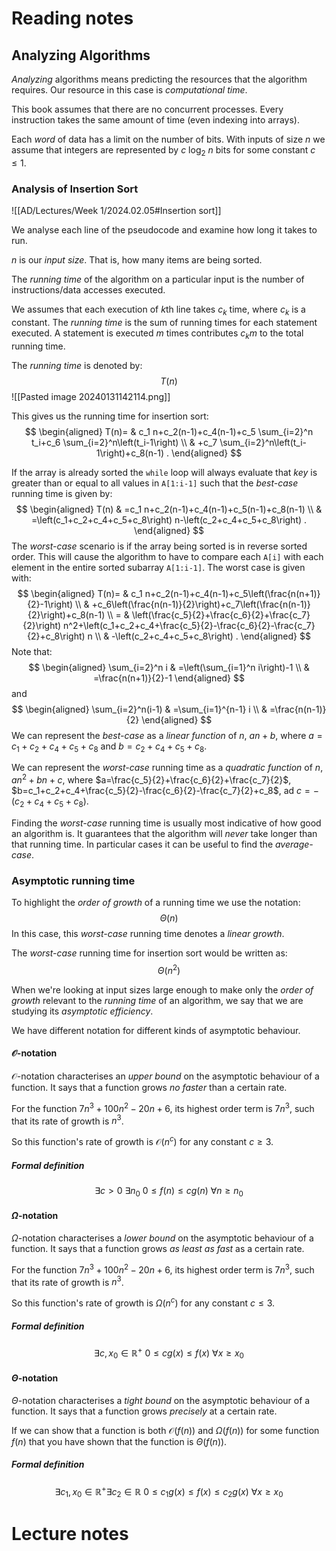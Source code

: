 #  Reading notes

## Analyzing Algorithms

*Analyzing* algorithms means predicting the resources that the algorithm requires. Our resource in this case is *computational time*. 

This book assumes that there are no concurrent processes. Every instruction takes the same amount of time (even indexing into arrays).

Each *word* of data has a limit on the number of bits. With inputs of size $n$ we assume that integers are represented by $c~\log_2~n$ bits for some constant $c\leq 1$.

### Analysis of Insertion Sort
![[AD/Lectures/Week 1/2024.02.05#Insertion sort]]

We analyse each line of the pseudocode and examine how long it takes to run.

$n$ is our *input size*.  That is, how many items are being sorted.

The *running time* of the algorithm on a particular input is the number of instructions/data accesses executed.

We assumes that each execution of $k$th line takes $c_k$ time, where $c_k$ is a constant. The *running time* is the sum of running times for each statement executed. A statement is executed $m$ times contributes $c_km$ to the total running time.

The *running time* is denoted by:
$$
T(n)
$$
![[Pasted image 20240131142114.png]]

This gives us the running time for insertion sort:
$$
\begin{aligned}
T(n)= & c_1 n+c_2(n-1)+c_4(n-1)+c_5 \sum_{i=2}^n t_i+c_6 \sum_{i=2}^n\left(t_i-1\right) \\
& +c_7 \sum_{i=2}^n\left(t_i-1\right)+c_8(n-1) .
\end{aligned}
$$

If the array is already sorted the $\texttt{while}$ loop will always evaluate that $key$ is greater than or equal to all values in $\texttt{A[1:i-1]}$ such that the *best-case* running time is given by:
$$
\begin{aligned}
T(n) & =c_1 n+c_2(n-1)+c_4(n-1)+c_5(n-1)+c_8(n-1) \\
& =\left(c_1+c_2+c_4+c_5+c_8\right) n-\left(c_2+c_4+c_5+c_8\right) .
\end{aligned}
$$
The *worst-case* scenario is if the array being sorted is in reverse sorted order. This will cause the algorithm to have to compare each $\texttt{A[i]}$ with each element in the entire sorted subarray $\texttt{A[1:i-1]}$. The worst case is given with:
$$
\begin{aligned}
T(n)= & c_1 n+c_2(n-1)+c_4(n-1)+c_5\left(\frac{n(n+1)}{2}-1\right) \\
& +c_6\left(\frac{n(n-1)}{2}\right)+c_7\left(\frac{n(n-1)}{2}\right)+c_8(n-1) \\
= & \left(\frac{c_5}{2}+\frac{c_6}{2}+\frac{c_7}{2}\right) n^2+\left(c_1+c_2+c_4+\frac{c_5}{2}-\frac{c_6}{2}-\frac{c_7}{2}+c_8\right) n \\
& -\left(c_2+c_4+c_5+c_8\right) .
\end{aligned}
$$
Note that:
$$
\begin{aligned}
\sum_{i=2}^n i & =\left(\sum_{i=1}^n i\right)-1 \\
& =\frac{n(n+1)}{2}-1
\end{aligned}
$$
and
$$
\begin{aligned}
\sum_{i=2}^n(i-1) & =\sum_{i=1}^{n-1} i \\
& =\frac{n(n-1)}{2}
\end{aligned}
$$
We can represent the *best-case* as a *linear function* of $n$, $an+b$, where $a=c_1+c_2+c_4+c_5+c_8$ and $b=c_2+c_4+c_5+c_8$.

We can represent the *worst-case* running time as a *quadratic function* of $n$, $an^2+bn+c$, where $a=\frac{c_5}{2}+\frac{c_6}{2}+\frac{c_7}{2}$, $b=c_1+c_2+c_4+\frac{c_5}{2}-\frac{c_6}{2}-\frac{c_7}{2}+c_8$, ad $c=-(c_2+c_4+c_5+c_8)$.

Finding the *worst-case* running time is usually most indicative of how good an algorithm is. It guarantees that the algorithm will *never* take longer than that running time. In particular cases it can be useful to find the *average-case*.

### Asymptotic running time
To highlight the *order of growth* of a running time we use the notation:
$$
\Theta(n)
$$
In this case, this *worst-case* running time denotes a *linear growth*.

The *worst-case* running time for insertion sort would be written as:
$$
\Theta(n^2)
$$

When we're looking at input sizes large enough to make only the *order of growth* relevant to the *running time* of an algorithm, we say that we are studying its *asymptotic efficiency*. 

We have different notation for different kinds of asymptotic behaviour.

#### $\mathcal{O}$-notation
$\mathcal{O}$-notation characterises an *upper bound* on the asymptotic behaviour of a function. It says that a function grows *no faster* than a certain rate.

For the function $7n^3+100n^2-20n+6$, its highest order term is $7n^3$, such that its rate of growth is $n^3$.

So this function's rate of growth is $\mathcal{O}(n^c)$ for any constant $c\geq3$.

##### Formal definition
$$
\exists c>0~\exists n_0~0 \leq f(n) \leq cg(n)~\forall n\geq n_0
$$
#### $\Omega$-notation
$\Omega$-notation characterises a *lower bound* on the asymptotic behaviour of a function. It says that a function grows *as least as fast* as a certain rate.

For the function $7n^3+100n^2-20n+6$, its highest order term is $7n^3$, such that its rate of growth is $n^3$.

So this function's rate of growth is $\Omega(n^c)$ for any constant $c\leq3$.
##### Formal definition
$$\exists c,x_{0} \in \mathbb{R}^{+}~0\leq cg(x)\leq f(x)~\forall x\geq x_{0}$$
#### $\Theta$-notation
$\Theta$-notation characterises a *tight bound* on the asymptotic behaviour of a function. It says that a function grows *precisely* at a certain rate.

If we can show that a function is both $\mathcal{O}(f(n))$ and $\Omega(f(n))$ for some function $f(n)$ that you have shown that the function is $\Theta(f(n))$. 
##### Formal definition
$$\exists c_1, x_{0} \in \mathbb{R}^{+} \exists c_2 \in \mathbb{R} ~0\leq c_{1}g(x)\leq f(x)\leq c_{2}g(x)~\forall x\geq x_{0}$$
# Lecture notes
